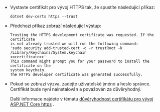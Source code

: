 * Vystavte certifikát pro vývoj HTTPS tak, že spustíte následující příkaz:

    ```dotnetcli
    dotnet dev-certs https --trust
    ```

* Předchozí příkaz zobrazí následující výstup:

    ```console
    Trusting the HTTPS development certificate was requested. If the certificate 
    is not already trusted we will run the following command:
    'sudo security add-trusted-cert -d -r trustRoot -k /Library/Keychains/System.keychain 
    <<certificate>>'
    This command might prompt you for your password to install the certificate on the 
    system keychain.
    The HTTPS developer certificate was generated successfully.
    ```

* Pokud se zobrazí výzva, zadejte uživatelské jméno a heslo správce.  Certifikát bude nyní nainstalován a považován za důvěryhodný.

    Další informace najdete v tématu [důvěryhodnost certifikátu pro vývoj ASP.NET Core https](xref:security/enforcing-ssl#trust-the-aspnet-core-https-development-certificate-on-windows-and-macos) .